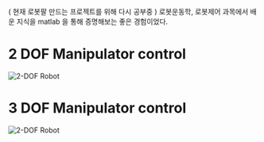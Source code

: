 ( 현재 로봇팔 만드는 프로젝트를 위해 다시 공부중 )
로봇운동학, 로봇제어 과목에서 배운 지식을 matlab 을 통해 증명해보는 좋은 경험이었다.
# 2 DOF Manipulator control

![2-DOF Robot](https://github.com/kroker22/Robot-PID-control/assets/156269847/0d994dc8-3226-4fa3-8437-e22a8ae2a483)


# 3 DOF Manipulator control

![2-DOF Robot](https://github.com/kroker22/Robot-PID-control/assets/156269847/8d7e97be-cd1a-4e62-b7ef-1acfc0ae3ff4)
